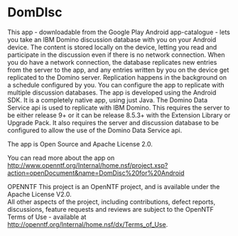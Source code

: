 DomDIsc
=======

This app - downloadable from the Google Play Android app-catalogue - lets you take an IBM Domino 
discussion database with you on your Android device. 
The content is stored locally on the device, letting you read and participate in the discussion 
even if there is no network connection. When you do have a network connection, the database 
replicates new entries from the server to the app, and any entries written by you on the device 
get replicated to the Domino server.
Replication happens in the background on a schedule configured by you.
You can configure the app to replicate with multiple discussion databases.
The app is developed using the Android SDK. It is a completely native app, using just Java.
The Domino Data Service api is used to replicate with IBM Domino. This requires the server to be 
either release 9+ or it can be release 8.5.3+ with the Extension Library or Upgrade Pack. 
It also requires the server and discussion database to be configured to allow the use of the 
Domino Data Service api.

The app is Open Source and Apache License 2.0.

You can read more about the app on http://www.openntf.org/Internal/home.nsf/project.xsp?action=openDocument&name=DomDisc%20for%20Android

OPENNTF 
    This project is an OpenNTF project, and is available under the Apache License V2.0.   
    All other aspects of the project, including contributions, defect reports, discussions, 
    feature requests and reviews are subject to the OpenNTF Terms of Use - available at 
    http://openntf.org/Internal/home.nsf/dx/Terms_of_Use. 
